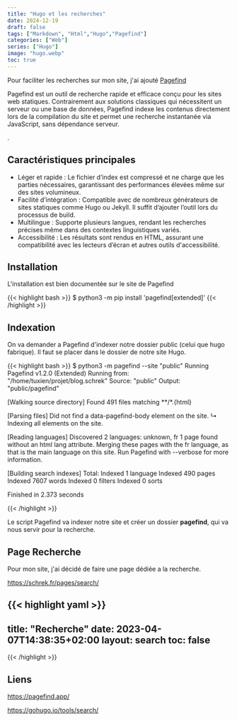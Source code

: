 ```yaml
---
title: "Hugo et les recherches"
date: 2024-12-19
draft: false
tags: ["Markdown", "Html","Hugo","Pagefind"]
categories: ["Web"]
series: ["Hugo"]
image: "hugo.webp"
toc: true
---
```


Pour faciliter les recherches sur mon site, j'ai ajouté [Pagefind](https://pagefind.app/)

Pagefind est un outil de recherche rapide et efficace conçu pour les sites web statiques. Contrairement aux solutions classiques qui nécessitent un serveur ou une base de données, Pagefind indexe les contenus directement lors de la compilation du site et permet une recherche instantanée via JavaScript, sans dépendance serveur.

<!--more-->
.
## Caractéristiques principales

- Léger et rapide : Le fichier d’index est compressé et ne charge que les parties nécessaires, garantissant des performances élevées même sur des sites volumineux.
- Facilité d’intégration : Compatible avec de nombreux générateurs de sites statiques comme Hugo ou Jekyll. Il suffit d’ajouter l’outil lors du processus de build.
- Multilingue : Supporte plusieurs langues, rendant les recherches précises même dans des contextes linguistiques variés.
- Accessibilité : Les résultats sont rendus en HTML, assurant une compatibilité avec les lecteurs d’écran et autres outils d'accessibilité.

## Installation 
L'installation est bien documentée sur le site de Pagefind

{{< highlight bash  >}}
$ python3 -m pip install 'pagefind[extended]'
{{< /highlight >}}

## Indexation
On va demander a Pagefind d'indexer notre dossier public (celui que hugo fabrique).
Il faut se placer dans le dossier de notre site Hugo.

{{< highlight bash  >}}
$ python3 -m pagefind --site "public"
Running Pagefind v1.2.0 (Extended)
Running from: "/home/tuxien/projet/blog.schrek"
Source:       "public"
Output:       "public/pagefind"

[Walking source directory]
Found 491 files matching **/*.{html}

[Parsing files]
Did not find a data-pagefind-body element on the site.
↳ Indexing all <body> elements on the site.

[Reading languages]
Discovered 2 languages: unknown, fr
1 page found without an html lang attribute. 
Merging these pages with the fr language, as that is the main language on this site. 
Run Pagefind with --verbose for more information.

[Building search indexes]
Total: 
  Indexed 1 language
  Indexed 490 pages
  Indexed 7607 words
  Indexed 0 filters
  Indexed 0 sorts

Finished in 2.373 seconds


{{< /highlight >}}

Le script Pagefind va indexer notre site et créer un dossier **pagefind**, qui va nous servir pour la recherche.

## Page Recherche 

Pour mon site, j'ai décidé de faire une page dédiée a la recherche.

https://schrek.fr/pages/search/


{{< highlight yaml  >}}
---
title: "Recherche"
date: 2023-04-07T14:38:35+02:00
layout: search
toc: false
---


<!--Recherche-->
<script src="/pagefind/pagefind-ui.js" type="text/javascript"></script>
<script>
  window.addEventListener('DOMContentLoaded', (event) => {
    new PagefindUI({
      baseUrl: "/",
      // search element id
      element: "#search",
      // do not show images
      showImages: false,
      // I want to use my own CSS
      resetStyles: true,
      // do not show subresults of the same page
      showSubResults: false,
    excerptLength: 15,

    });
  });
</script>
<div class="uk-container-large">
	<div id="search" </div> 
</div>
   
{{< /highlight >}}


## Liens

https://pagefind.app/

https://gohugo.io/tools/search/

